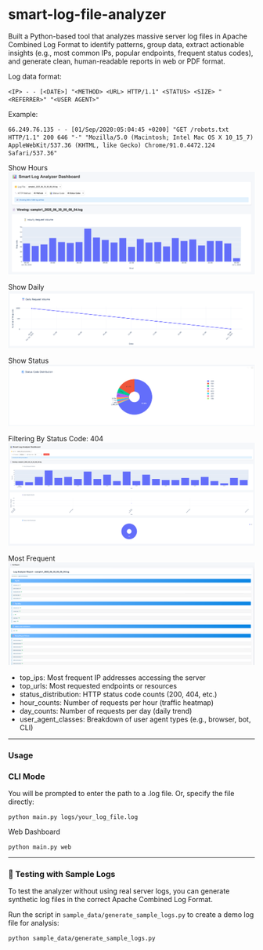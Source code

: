 # smart-log-file-analyzer
Built a Python-based tool that analyzes massive server log files in Apache Combined Log Format to identify patterns, group data, extract actionable insights (e.g., most common IPs, popular endpoints, frequent status codes), and generate clean, human-readable reports in web or PDF format.

Log data format: 
```
<IP> - - [<DATE>] "<METHOD> <URL> HTTP/1.1" <STATUS> <SIZE> "<REFERRER>" "<USER AGENT>"
```

Example:
```
66.249.76.135 - - [01/Sep/2020:05:04:45 +0200] "GET /robots.txt HTTP/1.1" 200 646 "-" "Mozilla/5.0 (Macintosh; Intel Mac OS X 10_15_7) AppleWebKit/537.36 (KHTML, like Gecko) Chrome/91.0.4472.124 Safari/537.36"
```
Show Hours
![Hours](assets/hours.png)

Show Daily
![Daily](assets/daily.png)

Show Status
![Status](assets/status.png)

Filtering By Status Code: 404
![404](assets/404.png)

Most Frequent
![Top](assets/top.png)

- top_ips: Most frequent IP addresses accessing the server
- top_urls: Most requested endpoints or resources
- status_distribution: HTTP status code counts (200, 404, etc.)
- hour_counts: Number of requests per hour (traffic heatmap)
- day_counts: Number of requests per day (daily trend)
- user_agent_classes: Breakdown of user agent types (e.g., browser, bot, CLI)

---
### Usage
### CLI Mode

You will be prompted to enter the path to a .log file.
Or, specify the file directly:
```
python main.py logs/your_log_file.log
```

Web Dashboard
```
python main.py web
```

---

### 🔧 Testing with Sample Logs

To test the analyzer without using real server logs, you can generate synthetic log files in the correct Apache Combined Log Format.

Run the script in `sample_data/generate_sample_logs.py` to create a demo log file for analysis:

```bash
python sample_data/generate_sample_logs.py
